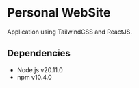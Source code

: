 # Personal WebSite

Application using TailwindCSS and ReactJS.

## Dependencies

- Node.js v20.11.0
- npm v10.4.0
